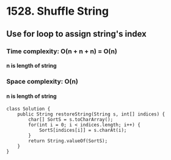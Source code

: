 # 1528. Shuffle String
## Use for loop to assign string's index
### Time complexity: O(n + n + n) = O(n)
#### n is length of string
### Space complexity: O(n)
#### n is length of string
```
class Solution {
    public String restoreString(String s, int[] indices) {
        char[] SortS = s.toCharArray();
		for(int i = 0; i < indices.length; i++) {
			SortS[indices[i]] = s.charAt(i);
		}
	    return String.valueOf(SortS);
    }
}
```